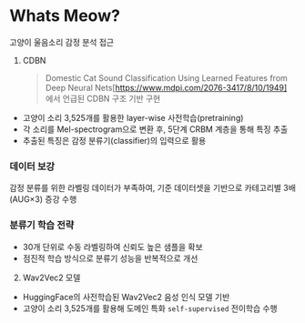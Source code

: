 # Whats Meow?

고양이 울음소리 감정 분석 접근

1. CDBN
   > Domestic Cat Sound Classification Using Learned Features from Deep Neural Nets[https://www.mdpi.com/2076-3417/8/10/1949] 에서 언급된 CDBN 구조 기반 구현

- 고양이 소리 3,525개를 활용한 layer-wise 사전학습(pretraining)
- 각 소리를 Mel-spectrogram으로 변환 후, 5단계 CRBM 계층을 통해 특징 추출
- 추출된 특징은 감정 분류기(classifier)의 입력으로 활용

### 데이터 보강

감정 분류를 위한 라벨링 데이터가 부족하여, 기준 데이터셋을 기반으로 카테고리별 3배(AUG×3) 증강 수행

### 분류기 학습 전략

- 30개 단위로 수동 라벨링하여 신뢰도 높은 샘플을 확보
- 점진적 학습 방식으로 분류기 성능을 반복적으로 개선

2. Wav2Vec2 모델

- HuggingFace의 사전학습된 Wav2Vec2 음성 인식 모델 기반
- 고양이 소리 3,525개를 활용해 도메인 특화 `self-supervised` 전이학습 수행
